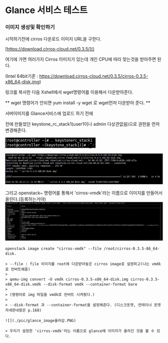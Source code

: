 # Glance 서비스 테스트

### 이미지 생성및 확인하기

시작하기전에 cirros 다운로드 이미지 URL을 구한다.

[https://download.cirros-cloud.net/0.3.5/]()

여기에 가면 여러가지 Cirros 이미지가 있는데 개인 CPU에 따라 맞는것을 받아주면 된다.

(Intel 64bit기준 : https://download.cirros-cloud.net/0.3.5/cirros-0.3.5-x86_64-disk.img)

링크를 복사한 다음 Xshell에서 wget명령어를 이용해서 다운받아준다.

** wget 명령어가 안되면 yum install -y wget 로 wget먼저 다운받아 준다. **



서버이미지를 Glance서비스에 업로드 하기 전에

전에 만들었던 keystone_rc_stack1(user1이나 admin 다상관없음)으로 권한을 먼저 변경해준다.

![](./pic/stack1_keystone_변경.PNG)


![](./pic/wget다운.PNG) 

그리고 openstack~ 명령어를 통해서 'cirros-vmdk'라는 이름으로 이미지를 만들어서 올린다.(등록하는거야)
![](./pic/image_create.PNG)
```
openstack image create "cirros-vmdk" --file /root/cirros-0.3.5-86_64-disk.

> --file : file 이미지를 root에 다운받아놓은 cirros image로 설정하고(나는 vmdk로 컨버트해줌)
>
> qemu-img convert -O vmdk cirros-0.3.5-x86_64-disk.img cirros-0.3.5-x86_64-disk.vmdk --disk-format vmdk --container-format bare
>
> (명령어로 img 파일을 vmdk로 컨버트 시켜줬다.)
>
> --disk-format 과 --container-format을 설정해준다. (디스크포맷, 컨테이너 포맷 자세한내용은 p.168)

![](./pic/glance_image올라감.PNG)

> 우리가 설정한 'cirros-vmdk'라는 이름으로 glance에 이미지가 올라간 것을 볼 수 있다.
